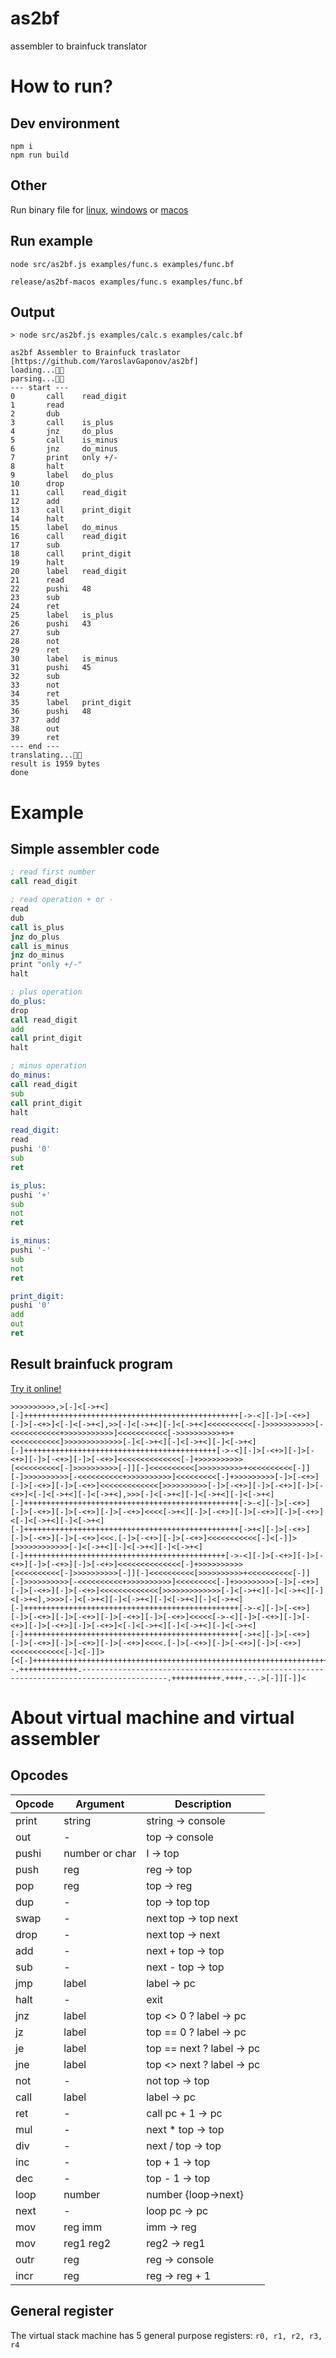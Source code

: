 as2bf
===========
assembler to brainfuck translator

# How to run?

## Dev environment

```shell
npm i
npm run build
```

## Other 

Run binary file for [linux](release/as2bf-linux), [windows](release/as2bf-win.exe) or [macos](release/as2bf-macos)


## Run example

```shell
node src/as2bf.js examples/func.s examples/func.bf
```
```shell
release/as2bf-macos examples/func.s examples/func.bf
```

## Output 

```output
> node src/as2bf.js examples/calc.s examples/calc.bf

as2bf Assembler to Brainfuck traslator [https://github.com/YaroslavGaponov/as2bf]
loading...👍🏻
parsing...👍🏻
--- start ---
0       call    read_digit
1       read
2       dub
3       call    is_plus
4       jnz     do_plus
5       call    is_minus
6       jnz     do_minus
7       print   only +/-
8       halt
9       label   do_plus
10      drop
11      call    read_digit
12      add
13      call    print_digit
14      halt
15      label   do_minus
16      call    read_digit
17      sub
18      call    print_digit
19      halt
20      label   read_digit
21      read
22      pushi   48
23      sub
24      ret
25      label   is_plus
26      pushi   43
27      sub
28      not
29      ret
30      label   is_minus
31      pushi   45
32      sub
33      not
34      ret
35      label   print_digit
36      pushi   48
37      add
38      out
39      ret
--- end ---
translating...👍🏻
result is 1959 bytes
done
```

# Example

##  Simple assembler code

```asm
; read first number
call read_digit

; read operation + or -
read
dub
call is_plus
jnz do_plus
call is_minus
jnz do_minus
print "only +/-"
halt

; plus operation
do_plus:
drop
call read_digit
add
call print_digit
halt

; minus operation
do_minus:
call read_digit
sub
call print_digit
halt

read_digit:
read
pushi '0'
sub
ret

is_plus:
pushi '+'
sub
not
ret

is_minus:
pushi '-'
sub
not
ret

print_digit:
pushi '0'
add
out
ret
```

## Result brainfuck program

[Try it online!](https://tio.run/##5VPLCgIxDPygNjl4E0J/pPSggiCCB8Hvr@m6ttmlSx9aL84p2zCZyWOP98Pldn6crt6bCG0sOLJgFDmOVCOYCBORy5AyIqJUV5ulyBxRRGAlMD9BiYRghBIRiqslyFJ54d6Ot5vNDmCBoCRcbfTOH5O7lBVdLjhuxctOzOXlG3xbU8vKjVd/eQGdW4hSrf773JW1iLAw@ZcHx5lRx/zv51wcp66a@K/ueNVQ4@5GmFdtt4P1a0rHTx3WPgQCAuDqaRSkDs5S@P5tHHm/h51/Ag "brainfuck – Try It Online")


```brainfuck
>>>>>>>>>>,>[-]<[->+<][-]++++++++++++++++++++++++++++++++++++++++++++++++[->-<][-]>[-<+>][-]>[-<+>]<[-]<[->+<],>>[-]<[->+<][-]<[->+<]<<<<<<<<<<[-]>>>>>>>>>>>[-<<<<<<<<<<<+>>>>>>>>>>>]<<<<<<<<<<<[->>>>>>>>>>+>+<<<<<<<<<<<]>>>>>>>>>>>>>[-]<[->+<][-]<[->+<][-]<[->+<][-]+++++++++++++++++++++++++++++++++++++++++++[->-<][-]>[-<+>][-]>[-<+>][-]>[-<+>][-]>[-<+>]<<<<<<<<<<<<<<[-]+>>>>>>>>>>[<<<<<<<<<<[-]>>>>>>>>>>[-]][-]<<<<<<<<<<[>>>>>>>>>>+<<<<<<<<<<[-]][-]>>>>>>>>>>[-<<<<<<<<<<+>>>>>>>>>>]<<<<<<<<<[-]+>>>>>>>>>[-]>[-<+>][-]>[-<+>][-]>[-<+>]<<<<<<<<<<<<<[>>>>>>>>>>[-]>[-<+>][-]>[-<+>][-]>[-<+>]<[-]<[->+<][-]<[->+<],>>>[-]<[->+<][-]<[->+<][-]<[->+<][-]++++++++++++++++++++++++++++++++++++++++++++++++[->-<][-]>[-<+>][-]>[-<+>][-]>[-<+>][-]>[-<+>]<<<<[->+<][-]>[-<+>][-]>[-<+>][-]>[-<+>]<[-]<[->+<][-]<[->+<][-]++++++++++++++++++++++++++++++++++++++++++++++++[->+<][-]>[-<+>][-]>[-<+>][-]>[-<+>]<<<.[-]>[-<+>][-]>[-<+>]<<<<<<<<<<<[-]<[-]]>[>>>>>>>>>>>>[-]<[->+<][-]<[->+<][-]<[->+<][-]+++++++++++++++++++++++++++++++++++++++++++++[->-<][-]>[-<+>][-]>[-<+>][-]>[-<+>][-]>[-<+>]<<<<<<<<<<<<<<[-]+>>>>>>>>>>[<<<<<<<<<<[-]>>>>>>>>>>[-]][-]<<<<<<<<<<[>>>>>>>>>>+<<<<<<<<<<[-]][-]>>>>>>>>>>[-<<<<<<<<<<+>>>>>>>>>>]<<<<<<<<<[-]+>>>>>>>>>[-]>[-<+>][-]>[-<+>][-]>[-<+>]<<<<<<<<<<<<<[>>>>>>>>>>>>>[-]<[->+<][-]<[->+<][-]<[->+<],>>>>[-]<[->+<][-]<[->+<][-]<[->+<][-]<[->+<][-]++++++++++++++++++++++++++++++++++++++++++++++++[->-<][-]>[-<+>][-]>[-<+>][-]>[-<+>][-]>[-<+>][-]>[-<+>]<<<<<[->-<][-]>[-<+>][-]>[-<+>][-]>[-<+>][-]>[-<+>]<[-]<[->+<][-]<[->+<][-]<[->+<][-]++++++++++++++++++++++++++++++++++++++++++++++++[->+<][-]>[-<+>][-]>[-<+>][-]>[-<+>][-]>[-<+>]<<<<.[-]>[-<+>][-]>[-<+>][-]>[-<+>]<<<<<<<<<<<<[-]<[-]]>[<[-]+++++++++++++++++++++++++++++++++++++++++++++++++++++++++++++++++++++++++++++++++++++++++++++++++++++++++++++++.-.--.+++++++++++++.-----------------------------------------------------------------------------------------.+++++++++++.++++.--.>[-]][-]]<
```


# About virtual machine and virtual assembler

## Opcodes


| Opcode 	 | Argument 	 | Description               |
|--------	 |----------	 |-------------------------- |
| print  	 | string    	 | string → console          |
| out    	 | -         	 | top → console	         |
| pushi      | number or char| I → top                   |
| push       | reg           | reg → top                 |
| pop        | reg           | top → reg                 |
| dup        | -             | top → top top             |
| swap       | -             | next top → top next       |
| drop       | -             | next top → next           |
| add        | -             | next + top → top          |
| sub        | -             | next - top → top          |
| jmp        | label         | label → pc                |
| halt       | -             | exit                      | 
| jnz        | label         | top <> 0 ? label → pc     |
| jz         | label         | top == 0 ? label → pc     |
| je         | label         | top == next ? label → pc  |
| jne        | label         | top <> next ? label → pc  |
| not        | -             | not top → top             |
| call       | label         | label → pc                |
| ret        | -             | call pc + 1 → pc          |
| mul        | -             | next * top → top          |
| div        | -             | next / top → top          |
| inc        | -             | top + 1 → top             |
| dec        | -             | top - 1 → top             |
| loop       | number        | number {loop->next}       |
| next       | -             | loop pc -> pc             |
| mov        | reg imm       | imm -> reg                |
| mov        | reg1 reg2     | reg2 -> reg1              |
| outr       | reg           | reg -> console            |
| incr       | reg           | reg -> reg + 1            |


## General register

The virtual stack machine has 5 general purpose registers: `r0, r1, r2, r3, r4`


